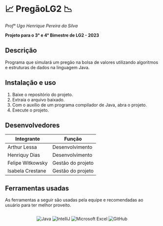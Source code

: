 # 📈 PregãoLG2 📉
_Prof° Ugo Henrique Pereira da Silva_

**Projeto para o 3° e 4° Bimestre de LG2 - 2023**

## Descrição
Programa que simulará um pregão na bolsa de valores utilizando algoritmos e estruturas de dados na linguagem Java.

## Instalação e uso
1. Baixe o repositório do projeto. 
2. Extraia o arquivo baixado.
3. Com o auxílio de um programa compilador de Java, abra o projeto.
4. Execute o projeto.

## Desenvolvedores
| Integrante               | Função                  |
|--------------------------|-------------------------|
| Arthur Lessa             | Desenvolvimento         |
| Henriquy Dias            | Desenvolvimento         |
| Felipe Witkowsky         | Gestão do projeto       |
| Isabela Crestane         | Gestão do projeto       |

## Ferramentas usadas
As ferramentas a seguir são usadas pela equipe e recomendadas ao usuário para ter melhor proveito.

<div style="display: flex; justify-content: center; align-items: center;">

![Java](https://img.shields.io/badge/java-%23ED8B00.svg?style=for-the-badge&logo=openjdk&logoColor=white)
![IntelliJ](https://img.shields.io/badge/IntelliJ-000000.svg?style=for-the-badge&logo=intellij-idea&logoColor=white)
![Microsoft Excel](https://img.shields.io/badge/Microsoft_Excel-217346?style=for-the-badge&logo=microsoft-excel&logoColor=white)
![GitHub](https://img.shields.io/badge/github-%23121011.svg?style=for-the-badge&logo=github&logoColor=white)

</div>
